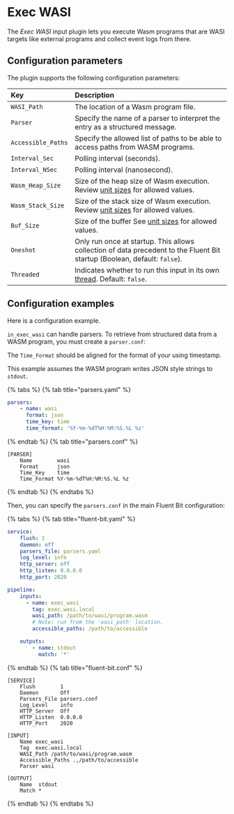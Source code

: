 # Exec WASI

The _Exec WASI_ input plugin lets you execute Wasm programs that are WASI targets like external programs and collect event logs from there.

## Configuration parameters

The plugin supports the following configuration parameters:

| Key                | Description                                                                                                                                  |
|:-------------------|:---------------------------------------------------------------------------------------------------------------------------------------------|
| `WASI_Path`        | The location of a Wasm program file.                                                                                                         |
| `Parser`           | Specify the name of a parser to interpret the entry as a structured message.                                                                 |
| `Accessible_Paths` | Specify the allowed list of paths to be able to access paths from WASM programs.                                                             |
| `Interval_Sec`     | Polling interval (seconds).                                                                                                                  |
| `Interval_NSec`    | Polling interval (nanosecond).                                                                                                               |
| `Wasm_Heap_Size`   | Size of the heap size of Wasm execution. Review [unit sizes](../../administration/configuring-fluent-bit/unit-sizes.md) for allowed values.  |
| `Wasm_Stack_Size`  | Size of the stack size of Wasm execution. Review [unit sizes](../../administration/configuring-fluent-bit/unit-sizes.md) for allowed values. |
| `Buf_Size`         | Size of the buffer See [unit sizes](../../administration/configuring-fluent-bit/unit-sizes.md) for allowed values.                           |
| `Oneshot`          | Only run once at startup. This allows collection of data precedent to the Fluent Bit startup (Boolean, default: `false`).                    |
| `Threaded`         | Indicates whether to run this input in its own [thread](../../administration/multithreading.md#inputs). Default: `false`.                    |

## Configuration examples

Here is a configuration example.

`in_exec_wasi` can handle parsers. To retrieve from structured data from a WASM program, you must create a `parser.conf`:

The `Time_Format` should be aligned for the format of your using timestamp.

This example assumes the WASM program writes JSON style strings to `stdout`.

{% tabs %}
{% tab title="parsers.yaml" %}

```yaml
parsers:
    - name: wasi
      format: json
      time_key: time
      time_format: '%Y-%m-%dT%H:%M:%S.%L %z'
```

{% endtab %}
{% tab title="parsers.conf" %}

```text
[PARSER]
    Name        wasi
    Format      json
    Time_Key    time
    Time_Format %Y-%m-%dT%H:%M:%S.%L %z
```

{% endtab %}
{% endtabs %}

Then, you can specify the `parsers.conf` in the main Fluent Bit configuration:

{% tabs %}
{% tab title="fluent-bit.yaml" %}

```yaml
service:
    flush: 1
    daemon: off
    parsers_file: parsers.yaml
    log_level: info
    http_server: off
    http_listen: 0.0.0.0
    http_port: 2020

pipeline:
    inputs:
      - name: exec_wasi
        tag: exec.wasi.local
        wasi_path: /path/to/wasi/program.wasm
        # Note: run from the 'wasi_path' location.
        accessible_paths: /path/to/accessible

    outputs:
        - name: stdout
          match: '*'
```

{% endtab %}
{% tab title="fluent-bit.conf" %}

```text
[SERVICE]
    Flush        1
    Daemon       Off
    Parsers_File parsers.conf
    Log_Level    info
    HTTP_Server  Off
    HTTP_Listen  0.0.0.0
    HTTP_Port    2020

[INPUT]
    Name exec_wasi
    Tag  exec.wasi.local
    WASI_Path /path/to/wasi/program.wasm
    Accessible_Paths .,/path/to/accessible
    Parser wasi

[OUTPUT]
    Name  stdout
    Match *

```

{% endtab %}
{% endtabs %}
